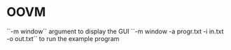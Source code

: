 # OOVM
´´-m window´´ argument to display the GUI
´´-m window -a progr.txt -i in.txt -o out.txt´´ to run the example program